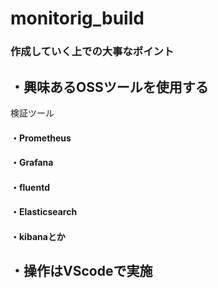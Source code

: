 # monitorig_build

### 作成していく上での大事なポイント

## ・興味あるOSSツールを使用する
検証ツール
#### ・Prometheus
#### ・Grafana
#### ・fluentd
#### ・Elasticsearch
#### ・kibanaとか

## ・操作はVScodeで実施
